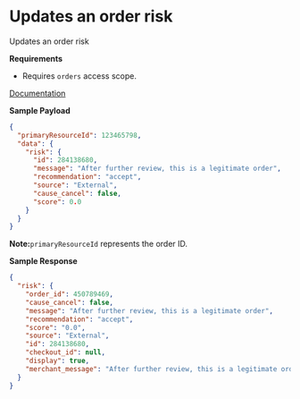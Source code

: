 # Updates an order risk

Updates an order risk

**Requirements**

- Requires `orders` access scope.

[Documentation](https://shopify.dev/docs/api/admin-rest/2023-01/resources/order-risk)

**Sample Payload**

```json
{
  "primaryResourceId": 123465798,
  "data": {
    "risk": {
      "id": 284138680,
      "message": "After further review, this is a legitimate order",
      "recommendation": "accept",
      "source": "External",
      "cause_cancel": false,
      "score": 0.0
    }
  }
}
```

**Note:**`primaryResourceId` represents the order ID.

**Sample Response**

```json
{
  "risk": {
    "order_id": 450789469,
    "cause_cancel": false,
    "message": "After further review, this is a legitimate order",
    "recommendation": "accept",
    "score": "0.0",
    "source": "External",
    "id": 284138680,
    "checkout_id": null,
    "display": true,
    "merchant_message": "After further review, this is a legitimate order"
  }
}
```
